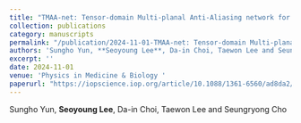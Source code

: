 ```yaml
---
title: "TMAA-net: Tensor-domain Multi-planal Anti-Aliasing network for Sparse-view CT Image Reconstruction"
collection: publications
category: manuscripts
permalink: "/publication/2024-11-01-TMAA-net: Tensor-domain Multi-planal Anti-Aliasing network for Sparse-view CT Image Reconstruction"
authors: 'Sungho Yun, **Seoyoung Lee**, Da-in Choi, Taewon Lee and Seungryong Cho'
excerpt: ''
date: 2024-11-01
venue: 'Physics in Medicine & Biology '
paperurl: "https://iopscience.iop.org/article/10.1088/1361-6560/ad8da2/meta#25144;%20wbx%201.0.0;%20Zoom%203.6.0;%20ms-office)&ssu=&ssv=&ssw=&ssx=eyJ1em14IjoiN2Y5MDAwN2U4ZmYxNGEtZTI4Mi00MGVlLTg5M2QtNmQ1NDkwZjZhMDA3MS0xNzMwOTYzODA1OTA2MC01YjI2MTBkOGUxMDg5OWRiMTAiLCJyZCI6ImlvcC5vcmciLCJfX3V6bWYiOiI3ZjYwMDBhMmE4NzIwYS04OTFjLTQ0MDQtODA0Mi0yOTM1NDIxYWQ1YzQxNzMwOTYzODA1OTA2MC1jNzZjYjI0OGI3Y2Q4Y2NhMTAifQ=="
---
```



Sungho Yun, **Seoyoung Lee**, Da-in Choi, Taewon Lee and Seungryong Cho     
